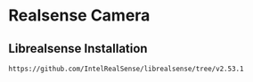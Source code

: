 # Realsense Camera

## Librealsense Installation

```
https://github.com/IntelRealSense/librealsense/tree/v2.53.1
```
